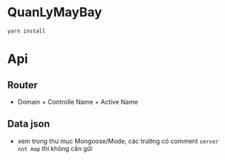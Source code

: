 # QuanLyMayBay
`yarn install`
# Api
## Router
  * Domain + Controlle Name + Active Name
## Data json
  * xem trong thư mục Mongoose/Mode, các trường có comment `server not map` thì không cần gữi
